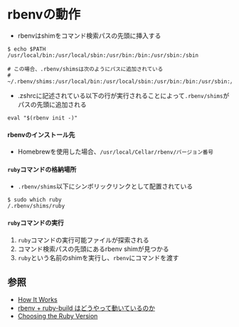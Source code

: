 # rbenvの動作
- rbenvはshimをコマンド検索パスの先頭に挿入する

```
$ echo $PATH
/usr/local/bin:/usr/local/sbin:/usr/bin:/bin:/usr/sbin:/sbin

# この場合、.rbenv/shimsは次のようにパスに追加されている
# ~/.rbenv/shims:/usr/local/bin:/usr/local/sbin:/usr/bin:/bin:/usr/sbin:/sbin
```

- .zshrcに記述されている以下の行が実行されることによって`.rbenv/shims`がパスの先頭に追加される

```
eval "$(rbenv init -)"
```

#### rbenvのインストール先
- Homebrewを使用した場合、`/usr/local/Cellar/rbenv/バージョン番号`


#### `ruby`コマンドの格納場所
- `.rbenv/shims`以下にシンボリックリンクとして配置されている

```
$ sudo which ruby
/.rbenv/shims/ruby
```

#### `ruby`コマンドの実行
1. `ruby`コマンドの実行可能ファイルが探索される
2. コマンド検索パスの先頭にあるrbenv shimが見つかる
3. `ruby`という名前のshimを実行し、`rbenv`にコマンドを渡す

## 参照
- [How It Works](https://github.com/rbenv/rbenv/blob/master/README.md#how-it-works)
- [rbenv + ruby-build はどうやって動いているのか](https://takatoshiono.hatenablog.com/entry/2015/01/09/012040)
- [Choosing the Ruby Version](https://github.com/rbenv/rbenv#choosing-the-ruby-version)
